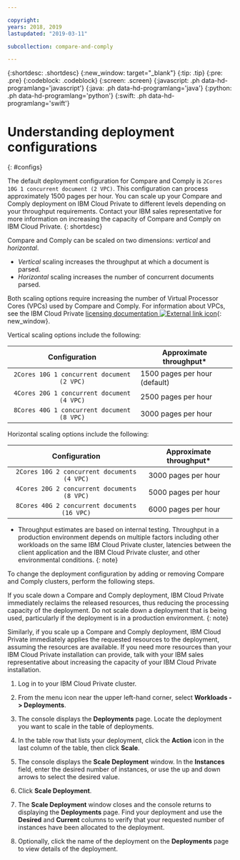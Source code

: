 ```yaml
---

copyright:
years: 2018, 2019
lastupdated: "2019-03-11"

subcollection: compare-and-comply

---
```


{:shortdesc: .shortdesc}
{:new_window: target="_blank"}
{:tip: .tip}
{:pre: .pre}
{:codeblock: .codeblock}
{:screen: .screen}
{:javascript: .ph data-hd-programlang='javascript'}
{:java: .ph data-hd-programlang='java'}
{:python: .ph data-hd-programlang='python'}
{:swift: .ph data-hd-programlang='swift'}

# Understanding deployment configurations
{: #configs}

The default deployment configuration for Compare and Comply is `2Cores 10G 1 concurrent document (2 VPC)`. This configuration can process approximately 1500 pages per hour. You can scale up your Compare and Comply deployment on IBM Cloud Private to different levels depending on your throughput requirements. Contact your IBM sales representative for more information on increasing the capacity of Compare and Comply on IBM Cloud Private.
{: shortdesc}

Compare and Comply can be scaled on two dimensions: _vertical_ and _horizontal_.

 - _Vertical_ scaling increases the throughput at which a document is parsed.
 - _Horizontal_ scaling increases the number of concurrent documents parsed.

Both scaling options require increasing the number of Virtual Processor Cores (VPCs) used by Compare and Comply. For information about VPCs, see the IBM Cloud Private [licensing documentation ![External link icon](../../icons/launch-glyph.svg "External link icon")](https://www.ibm.com/support/knowledgecenter/SSBS6K_3.1.1/manage_cluster/licensing.html){: new_window}.

Vertical scaling options include the following:

| Configuration                             |Approximate throughput*         |
|:-----------------------------------------:|--------------------------------|
|`2Cores 10G 1 concurrent document (2 VPC)` |1500 pages per hour (default)   |
|`4Cores 20G 1 concurrent document (4 VPC)` |2500 pages per hour             |
|`8Cores 40G 1 concurrent document (8 VPC)` |3000 pages per hour             |

Horizontal scaling options include the following:

| Configuration                               |Approximate throughput*         |
|:-------------------------------------------:|--------------------------------|
|`2Cores 10G 2 concurrent documents (4 VPC)`  |3000 pages per hour             |
|`4Cores 20G 2 concurrent documents (8 VPC)`  |5000 pages per hour             |
|`8Cores 40G 2 concurrent documents (16 VPC)` |6000 pages per hour             |

* Throughput estimates are based on internal testing. Throughput in a production environment depends on multiple factors including other workloads on the same IBM Cloud Private cluster, latencies between the client application and the IBM Cloud Private cluster, and other environmental conditions.
{: note}

To change the deployment configuration by adding or removing Compare and Comply clusters, perform the following steps.

If you scale down a Compare and Comply deployment, IBM Cloud Private immediately reclaims the released resources, thus reducing the processing capacity of the deployment. Do not scale down a deployment that is being used, particularly if the deployment is in a production environment.
{: note}

Similarly, if you scale up a Compare and Comply deployment, IBM Cloud Private immediately applies the requested resources to the deployment, assuming the resources are available. If you need more resources than your IBM Cloud Private installation can provide, talk with your IBM sales representative about increasing the capacity of your IBM Cloud Private installation.

  1. Log in to your IBM Cloud Private cluster.

  1. From the menu icon near the upper left-hand corner, select **Workloads -> Deployments**.

  1. The console displays the **Deployments** page. Locate the deployment you want to scale in the table of deployments.

  1. In the table row that lists your deployment, click the **Action** icon in the last column of the table, then click **Scale**.

  1. The console displays the **Scale Deployment** window. In the **Instances** field, enter the desired number of instances, or use the up and down arrows to select the desired value.

  1. Click **Scale Deployment**.

  1. The **Scale Deployment** window closes and the console returns to displaying the **Deployments** page. Find your deployment and use the **Desired** and **Current** columns to verify that your requested number of instances have been allocated to the deployment.

  1. Optionally, click the name of the deployment on the **Deployments** page to view details of the deployment.
